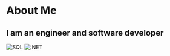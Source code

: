 # About Me

## I am an engineer and software developer


![SQL](https://img.shields.io/badge/-Sql-090909?style=for-the-badge&amp;logo=microsoft-ms-sql-server&amp;logoColor=00648B)
![.NET](https://img.shields.io/badge/-Framework-090909?style=for-the-badge&amp;logo=.net&amp;logoColor=E5D3FF)


<!--
**AstiiCoder/AstiiCoder** is a ✨ _special_ ✨ repository because its `README.md` (this file) appears on your GitHub profile.

Here are some ideas to get you started:

- 🔭 I’m currently working on ...
- 🌱 I’m currently learning ...
- 👯 I’m looking to collaborate on ...
- 🤔 I’m looking for help with ...
- 💬 Ask me about ...
- 📫 How to reach me: ...
- 😄 Pronouns: ...
- ⚡ Fun fact: ...
-->
